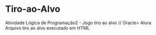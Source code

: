 # Tiro-ao-Alvo
Atividade Lógica de Programação2 - Jogo tiro ao alvo // Oracle> Alura
Arquivo tiro ao alvo executado em HTML

